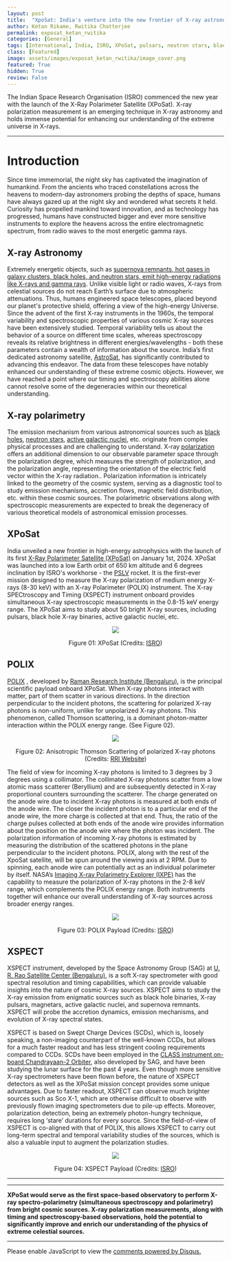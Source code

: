 ```yaml
---
layout: post
title:  "XpoSat: India's venture into the new frontier of X-ray astronomy"
author: Ketan Rikame, Rwitika Chatterjee
permalink: exposat_ketan_rwitika
categories: [General]
tags: [International, India, ISRO, XPoSat, pulsars, neutron stars, black holes]
class: [Featured]
image: assets/images/exposat_ketan_rwitika/image_cover.png
featured: True
hidden: True
review: False
---
```

>
The Indian Space Research Organisation (ISRO) commenced the new year with the launch of the X-Ray Polarimeter Satellite (XPoSat). X-ray polarization measurement is an emerging technique in X-ray astronomy and holds immense potential for enhancing our understanding of the extreme universe in X-rays.
>
---

# Introduction

Since time immemorial, the night sky has captivated the imagination of humankind. From the ancients who traced constellations across the heavens to modern-day astronomers probing the depths of space, humans have always gazed up at the night sky and wondered what secrets it held. Curiosity has propelled mankind toward innovation, and as technology has progressed, humans have constructed bigger and ever more sensitive instruments to explore the heavens across the entire electromagnetic spectrum, from radio waves to the most energetic gamma rays.

## X-ray Astronomy

Extremely energetic objects, such as <a href="https://imagine.gsfc.nasa.gov/science/toolbox/xray_astronomy1.html" target="_blank">supernova remnants, hot gases in galaxy clusters, black holes, and neutron stars, emit high-energy radiations like X-rays and gamma rays</a>. Unlike visible light or radio waves, X-rays from celestial sources do not reach Earth’s surface due to atmospheric attenuations. Thus, humans engineered space telescopes, placed beyond our planet's protective shield, offering a view of the high-energy Universe.
Since the advent of the first X-ray instruments in the 1960s, the temporal variability and spectroscopic properties of various cosmic X-ray sources have been extensively studied. Temporal variability tells us about the behavior of a source on different time scales, whereas spectroscopy reveals its relative brightness in different energies/wavelengths - both these parameters contain a wealth of information about the source. India’s first dedicated astronomy satellite, <a href="" target="_blank">AstroSat</a>, has significantly contributed to advancing this endeavor. The data from these telescopes have notably enhanced our understanding of these extreme cosmic objects. However, we have reached a point where our timing and spectroscopy abilities alone cannot resolve some of the degeneracies within our theoretical understanding.

## X-ray polarimetry

The emission mechanism from various astronomical sources such as <a href="https://en.wikipedia.org/wiki/Black_hole" target="_blank">black holes</a>, <a href="https://en.wikipedia.org/wiki/Neutron_star" target="_blank">neutron stars</a>, <a href="https://en.wikipedia.org/wiki/Active_galactic_nucleus" target="_blank">active galactic nuclei</a>, etc. originate from complex physical processes and are challenging to understand. X-ray <a href="https://en.wikipedia.org/wiki/Polarization_(waves)" target="_blank">polarization</a> offers an additional dimension to our observable parameter space through the polarization degree, which measures the strength of polarization, and the polarization angle, representing the orientation of the electric field vector within the X-ray radiation.. Polarization information is intricately linked to the geometry of the cosmic system, serving as a diagnostic tool to study emission mechanisms, accretion flows, magnetic field distribution, etc. within these cosmic sources. The polarimetric observations along with spectroscopic measurements are expected to break the degeneracy of various theoretical models of astronomical emission processes.

## XPoSat

India unveiled a new frontier in high-energy astrophysics with the launch of its first <a href="https://www.isro.gov.in/XPoSat.html" target="_blank">X-Ray Polarimeter Satellite (XPoSat)</a> on January 1st, 2024. XPoSat was launched into a low Earth orbit of 650 km altitude and 6 degrees inclination by ISRO's workhorse - the <a href="https://www.isro.gov.in/PSLV_CON.html" target="_blank">PSLV</a> rocket. It is the first-ever mission designed to measure the X-ray polarization of medium energy X-rays (8-30 keV) with an X-ray Polarimeter (POLIX) instrument. The X-ray SPECtroscopy and Timing (XSPECT) instrument onboard provides simultaneous X-ray spectroscopic measurements in the 0.8-15 keV energy range. The XPoSat aims to study about 50 bright X-ray sources, including pulsars, black hole X-ray binaries, active galactic nuclei, etc.

<p align="center">
  <img src="../assets/images/exposat_ketan_rwitika/image01.png">
</p>

<p align="center">
Figure 01: XPoSat (Credits: <a href="chrome-extension://efaidnbmnnnibpcajpcglclefindmkaj/https://www.isro.gov.in/media_isro/pdf/Missions/PSLV_C58/PSLV_C58_Brochure.pdf" target="_blank">ISRO</a>)
</p>

## POLIX

<a href="https://wwws.rri.res.in/~bpaul/polix.html" target="_blank">POLIX</a>
, developed by <a href="https://www.rri.res.in/" target="_blank">Raman Research Institute (Bengaluru)</a>, is the principal scientific payload onboard XPoSat. When X-ray photons interact with matter, part of them scatter in various directions. In the direction perpendicular to the incident photons, the scattering for polarized X-ray photons is non-uniform, unlike for unpolarized X-ray photons. This phenomenon, called Thomson scattering, is a dominant photon-matter interaction within the POLIX energy range. (See Figure 02).

<p align="center">
  <img src="../assets/images/exposat_ketan_rwitika/image02.jpg">
</p>

<p align="center">
Figure 02: Anisotropic Thomson Scattering of polarized X-ray photons (Credits: <a href="https://wwws.rri.res.in/~bpaul/polix.html" target="_blank">RRI Website</a>)
</p>

The field of view for incoming X-ray photons is limited to 3 degrees by 3 degrees using a collimator. The collimated X-ray photons scatter from a low atomic mass scatterer (Beryllium) and are subsequently detected in X-ray proportional counters surrounding the scatterer. The charge generated on the anode wire due to incident X-ray photons is measured at both ends of the anode wire. The closer the incident photon is to a particular end of the anode wire, the more charge is collected at that end. Thus, the ratio of the charge pulses collected at both ends of the anode wire provides information about the position on the anode wire where the photon was incident. The polarization information of incoming X-ray photons is estimated by measuring the distribution of the scattered photons in the plane perpendicular to the incident photons. POLIX, along with the rest of the XpoSat satellite, will be spun around the viewing axis at 2 RPM. Due to spinning, each anode wire can potentially act as an individual polarimeter by itself.
NASA’s <a href="https://ixpe.msfc.nasa.gov/" target="_blank">Imaging X-ray Polarimetry Explorer (IXPE)</a> has the capability to measure the polarization of X-ray photons in the 2-8 keV range, which complements the POLIX energy range. Both instruments together will enhance our overall understanding of X-ray sources across broader energy ranges.

<p align="center">
  <img src="../assets/images/exposat_ketan_rwitika/image03.jpg">
</p>

<p align="center">
Figure 03: POLIX Payload (Credits: <a href="chrome-extension://efaidnbmnnnibpcajpcglclefindmkaj/https://www.isro.gov.in/media_isro/pdf/Missions/PSLV_C58/PSLV_C58_Brochure.pdf" target="_blank">ISRO</a>)
</p>

## XSPECT

XSPECT instrument, developed by the Space Astronomy Group (SAG) at <a href="https://www.ursc.gov.in/" target="_blank">U. R. Rao Satellite Center (Bengaluru)</a>, is a soft X-ray spectrometer with good spectral resolution and timing capabilities, which can provide valuable insights into the nature of cosmic X-ray sources. XSPECT aims to study the X-ray emission from enigmatic sources such as black hole binaries, X-ray pulsars, magnetars, active galactic nuclei, and supernova remnants. XSPECT will probe the accretion dynamics, emission mechanisms, and evolution of X-ray spectral states.

XSPECT is based on Swept Charge Devices (SCDs), which is, loosely speaking, a non-imaging counterpart of the well-known CCDs, but allows for a much faster readout and has less stringent cooling requirements compared to CCDs. SCDs have been employed in the <a href="https://www.isro.gov.in/Chandrayan_2.html" target="_blank">CLASS instrument on-board Chandrayaan-2 Orbiter</a>, also developed by SAG, and have been studying the lunar surface for the past 4 years. 
Even though more sensitive X-ray spectrometers have been flown before, the nature of XSPECT detectors as well as the XPoSat mission concept provides some unique advantages. 
Due to faster readout, XSPECT can observe much brighter sources such as Sco X-1, which are otherwise difficult to observe with previously flown imaging spectrometers due to pile-up effects.
Moreover, polarization detection, being an extremely photon-hungry technique, requires long ‘stare’ durations for every source. Since the field-of-view of XSPECT is co-aligned with that of POLIX, this allows XSPECT to carry out long-term spectral and temporal variability studies of the sources, which is also a valuable input to augment the polarization studies.

<p align="center">
  <img src="../assets/images/exposat_ketan_rwitika/image04.jpg">
</p>

<p align="center">
Figure 04: XSPECT Payload (Credits: <a href="chrome-extension://efaidnbmnnnibpcajpcglclefindmkaj/https://www.isro.gov.in/media_isro/pdf/Missions/PSLV_C58/PSLV_C58_Brochure.pdf" target="_blank">ISRO</a>)
</p>

---
---

<b>XPoSat would serve as the first space-based observatory to perform X-ray spectro-polarimetry (simultaneous spectroscopy and polarimetry) from bright cosmic sources. X-ray polarization measurements, along with timing and spectroscopy-based observations, hold the potential to significantly improve and enrich our understanding of the physics of extreme celestial sources.</b>

---

<div id="disqus_thread"></div>
<script>
    /**
    *  RECOMMENDED CONFIGURATION VARIABLES: EDIT AND UNCOMMENT THE SECTION BELOW TO INSERT DYNAMIC VALUES FROM YOUR PLATFORM OR CMS.
    *  LEARN WHY DEFINING THESE VARIABLES IS IMPORTANT: https://disqus.com/admin/universalcode/#configuration-variables    */
    /*
    var disqus_config = function () {
    this.page.url = PAGE_URL;  // Replace PAGE_URL with your page's canonical URL variable
    this.page.identifier = PAGE_IDENTIFIER; // Replace PAGE_IDENTIFIER with your page's unique identifier variable
    };
    */
    (function() { // DON'T EDIT BELOW THIS LINE
    var d = document, s = d.createElement('script');
    s.src = 'https://cosmicvarta-in.disqus.com/embed.js';
    s.setAttribute('data-timestamp', +new Date());
    (d.head || d.body).appendChild(s);
    })();
</script>
<noscript>Please enable JavaScript to view the <a href="https://disqus.com/?ref_noscript">comments powered by Disqus.</a></noscript>
